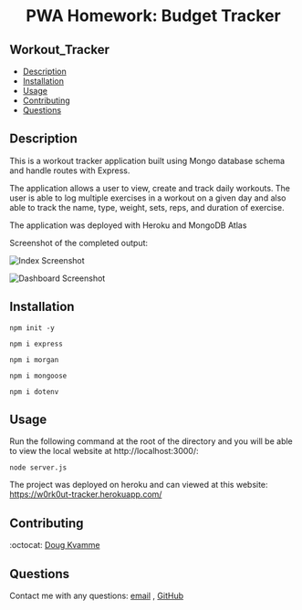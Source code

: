 <h1 align="center">PWA Homework: Budget Tracker</h1>

## Workout_Tracker

- [Description](#description)
- [Installation](#installation)
- [Usage](#usage)
- [Contributing](#contributing)
- [Questions](#questions)

## Description

This is a workout tracker application built using Mongo database schema and handle routes with Express.

The application allows a user to view, create and track daily workouts. The user is able to log multiple exercises in a workout on a given day and also able to track the name, type, weight, sets, reps, and duration of exercise.

The application was deployed with Heroku and MongoDB Atlas

Screenshot of the completed output:

![Index Screenshot](./src/index.png)

![Dashboard Screenshot](./src/dashboard.png)

## Installation

`npm init -y`

`npm i express`

`npm i morgan`

`npm i mongoose`

`npm i dotenv`

## Usage

Run the following command at the root of the directory and you will be able to view the local website at http://localhost:3000/:

`node server.js`

The project was deployed on heroku and can viewed at this website: https://w0rk0ut-tracker.herokuapp.com/

## Contributing

:octocat: [Doug Kvamme](https://github.com/kvadou)

## Questions

Contact me with any questions: [email](mailto:dougkvamme@gmail.com) , [GitHub](https://github.com/kvadou)<br />
